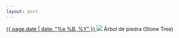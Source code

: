 ```yaml
---
layout: post
---
```


<p>
  <a href="/153">
    <time>{{ page.date | date: "%e %B, %Y" }}</time>
  </a>
  <a href="/153"><img src="{{ site.assets_url }}/153.jpg"/></a>
  <span>Árbol de piedra (Stone Tree)</span>
</p>
